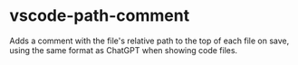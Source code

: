 # vscode-path-comment
Adds a comment with the file's relative path to the top of each file on save, using the same format as ChatGPT when showing code files.
